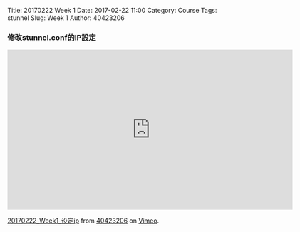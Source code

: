 Title: 20170222 Week 1
Date: 2017-02-22 11:00
Category: Course
Tags: stunnel
Slug: Week 1
Author: 40423206

<h3>修改stunnel.conf的IP設定</h3>
<iframe src="https://player.vimeo.com/video/206162415" width="640" height="360" frameborder="0" webkitallowfullscreen mozallowfullscreen allowfullscreen></iframe>
<p><a href="https://vimeo.com/206162415">20170222_Week1_设定ip</a> from <a href="https://vimeo.com/user63507357">40423206</a> on <a href="https://vimeo.com">Vimeo</a>.</p>
